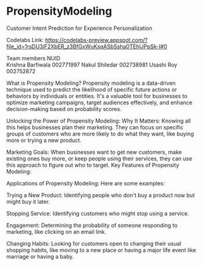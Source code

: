 # PropensityModeling
Customer Intent Prediction for Experience Personalization

Codelabs Link: https://codelabs-preview.appspot.com/?file_id=1rsDU3iF2XbER_z3BfGxWuKsqASbSsha0TEhlJPpSk-I#0

Team members         NUID    
Krishna Barfiwala    002771997
Nakul Shiledar       002738981
Usashi Roy           002752872


What is Propensity Modeling? 
Propensity modeling is a data-driven technique used to predict the likelihood of specific future actions or behaviors by individuals or entities. It's a valuable tool for businesses to optimize marketing campaigns, target audiences effectively, and enhance decision-making based on probability scores. 

Unlocking the Power of Propensity Modeling:
Why It Matters: Knowing all this helps businesses plan their marketing. They can focus on specific groups of customers who are more likely to do what they want, like buying more or trying a new product.

Marketing Goals: When businesses want to get new customers, make existing ones buy more, or keep people using their services, they can use this approach to figure out who to target. 
Key Features of Propensity Modeling: 
   
Applications of Propensity Modeling: 
Here are some examples: 

Trying a New Product: Identifying people who don't buy a product now but might buy it later.

Stopping Service: Identifying customers who might stop using a service.

Engagement: Determining the probability of someone responding to marketing, like clicking on an email link.

Changing Habits: Looking for customers open to changing their usual shopping habits, like moving to a new place or having a major life event like marriage or having a baby.
